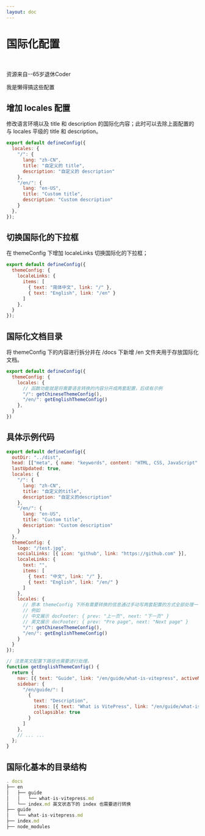 ```yaml
---
layout: doc
---
```


# 国际化配置



<br>

<el-link ref="https://juejin.cn/post/7164276166084263972" target="_blank" type="primary">资源来自--65岁退休Coder</el-link>



我是懒得搞这些配置



## 增加 locales 配置

修改语言环境以及 title 和 description 的国际化内容；此时可以去除上面配置的与 locales 平级的 title 和 description。

```js
export default defineConfig({
  locales: {
    "/": {
      lang: "zh-CN",
      title: "自定义的 title",
      description: "自定义的 description"
    },
    "/en/": {
      lang: "en-US",
      title: "Custom title",
      description: "Custom description"
    }
  },
});
```



## 切换国际化的下拉框

在 themeConfig 下增加 localeLinks 切换国际化的下拉框；

```js
export default defineConfig({
  themeConfig: {
    localeLinks: {
      items: [
        { text: "简体中文", link: "/" },
        { text: "English", link: "/en" }
      ]
    },
  }
});
```



## 国际化文档目录

将 themeConfig 下的内容进行拆分并在 /docs 下新增 /en 文件夹用于存放国际化文档。

```js
export default defineConfig({
  themeConfig: {
    locales: {
      // 函数功能就是将需要语言转换的内容分开成两套配置，后续有示例
      "/": getChineseThemeConfig(),
      "/en/": getEnglishThemeConfig()
    },
  }
})
```




## 具体示例代码

```js
export default defineConfig({
  outDir: "../dist",
  head: [["meta", { name: "keywords", content: "HTML, CSS, JavaScript" }]],
  lastUpdated: true,
  locales: {
    "/": {
      lang: "zh-CN",
      title: "自定义的title",
      description: "自定义的description"
    },
    "/en/": {
      lang: "en-US",
      title: "Custom title",
      description: "Custom description"
    }
  },
  themeConfig: {
    logo: "/test.jpg",
    socialLinks: [{ icon: "github", link: "https://github.com" }],
    localeLinks: {
      text: "",
      items: [
        { text: "中文", link: "/" },
        { text: "English", link: "/en/" }
      ]
    },
    locales: {
      // 原本 themeConfig 下所有需要转换的信息通过手动写两套配置的方式全部处理一下
      // 例如 
      // 中文展示 docFooter: { prev: "上一页", next: "下一页" }
      // 英文展示 docFooter: { prev: "Pre page", next: "Next page" }
      "/": getChineseThemeConfig(),
      "/en/": getEnglishThemeConfig()
    }
  }
});

// 注意英文配置下路径也需要进行处理。
function getEnglishThemeConfig() {
  return {
    nav: [{ text: "Guide", link: "/en/guide/what-is-vitepress", activeMatch: "/en/guide/" }],
    sidebar: {
      "/en/guide/": [
        {
          text: "Description",
          items: [{ text: "What is VitePress", link: "/en/guide/what-is-vitepress" }],
          collapsible: true
        }
      ]
    },
    // ... ...
  };
}
```



## 国际化基本的目录结构

```js
. docs
├── en
│   ├── guide
│   │   └── what-is-vitepress.md
│   └── index.md 英文状态下的 index 也需要进行转换
├── guide
│   └── what-is-vitepress.md
├── index.md
├── node_modules
```



